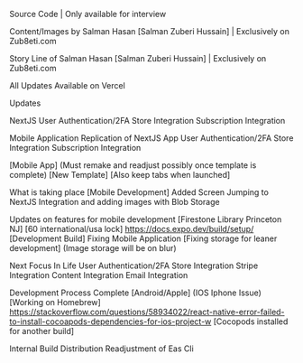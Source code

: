 Source Code | Only available for interview

Content/Images by Salman Hasan [Salman Zuberi Hussain] | Exclusively on Zub8eti.com

Story Line of Salman Hasan [Salman Zuberi Hussain] | Exclusively on Zub8eti.com

All Updates Available on Vercel


Updates 

NextJS
User Authentication/2FA
Store Integration 
Subscription Integration

Mobile Application
Replication of NextJS App 
User Authentication/2FA
Store Integration 
Subscription Integration

[Mobile App] (Must remake and readjust possibly once template is complete) 
[New Template] 
[Also keep tabs when launched] 

What is taking place [Mobile Development]
Added Screen 
Jumping to NextJS Integration and adding images with Blob Storage 


Updates on features for mobile development [Firestone Library Princeton NJ] [60 international/usa lock]
https://docs.expo.dev/build/setup/ [Development Build]
Fixing Mobile Application [Fixing storage for leaner development] (Image storage will be on blur)


Next Focus In Life
User Authentication/2FA
Store Integration 
Stripe Integration 
Content Integration
Email Integration

Development Process Complete [Android/Apple] (IOS Iphone Issue) [Working on Homebrew] 
https://stackoverflow.com/questions/58934022/react-native-error-failed-to-install-cocoapods-dependencies-for-ios-project-w
[Cocopods installed for another build] 

Internal Build Distribution 
Readjustment of Eas Cli 


